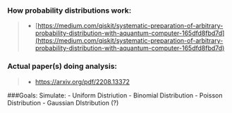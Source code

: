### How probability distributions work:
> - [https://medium.com/qiskit/systematic-preparation-of-arbitrary-probability-distribution-with-aquantum-computer-165dfd8fbd7d](https://medium.com/qiskit/systematic-preparation-of-arbitrary-probability-distribution-with-aquantum-computer-165dfd8fbd7d)

### Actual paper(s) doing analysis:
> - https://arxiv.org/pdf/2208.13372

###Goals:
Simulate:
    - Uniform Distriution
    - Binomial Distribution
    - Poisson Distribution
    - Gaussian DIstribution (?) 
